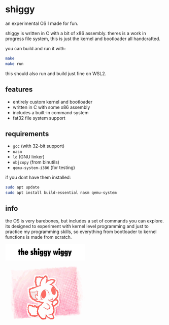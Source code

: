 # shiggy

an experimental OS I made for fun.

shiggy is written in C with a bit of x86 assembly. theres is a work in progress file system, this is just the kernel and bootloader all handcrafted.

you can build and run it with:

```bash
make
make run
```

this should also run and build just fine on WSL2.

## features

- entirely custom kernel and bootloader
- written in C with some x86 assembly
- includes a built-in command system
- fat32 file system support

## requirements

- `gcc` (with 32-bit support)
- `nasm`
- `ld` (GNU linker)
- `objcopy` (from binutils)
- `qemu-system-i386` (for testing)

if you dont have them installed:

```bash
sudo apt update
sudo apt install build-essential nasm qemu-system
```

## info

the OS is very barebones, but includes a set of commands you can explore. its designed to experiment with kernel level programming and just to practice my programming skills, so everything from bootloader to kernel functions is made from scratch.

<img src="https://raw.githubusercontent.com/sylvessa/sylvessa/refs/heads/main/caption.gif" width="250" height="250">
